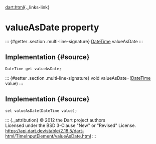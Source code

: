 [dart:html](../../dart-html/dart-html-library){._links-link}

valueAsDate property
====================

::: {#getter .section .multi-line-signature}
[DateTime](../../dart-core/datetime-class) valueAsDate
:::

Implementation {#source}
--------------

``` {.language-dart data-language="dart"}
DateTime get valueAsDate;
```

::: {#setter .section .multi-line-signature}
void valueAsDate=([DateTime](../../dart-core/datetime-class) value)
:::

Implementation {#source}
--------------

``` {.language-dart data-language="dart"}
set valueAsDate(DateTime value);
```

::: {._attribution}
© 2012 the Dart project authors\
Licensed under the BSD 3-Clause \"New\" or \"Revised\" License.\
<https://api.dart.dev/stable/2.18.5/dart-html/TimeInputElement/valueAsDate.html>
:::
